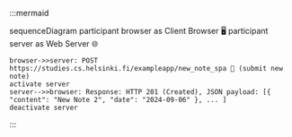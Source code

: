 :::mermaid

sequenceDiagram
    participant browser as Client Browser 🖥️
    participant server as Web Server 🌐
   
    browser->>server: POST  https://studies.cs.helsinki.fi/exampleapp/new_note_spa 📝 (submit new note)
    activate server
    server-->>browser: Response: HTTP 201 (Created), JSON payload: [{ "content": "New Note 2", "date": "2024-09-06" }, ... ]
    deactivate server
:::